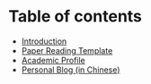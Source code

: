 # Table of contents

* [Introduction](README.md)
* [Paper Reading Template](paper-reading-template.md)
* [Academic Profile](https://www.cse.ust.hk/\~lyangbk/)
* [Personal Blog (in Chinese)](https://blog.yanglingyun.me)
